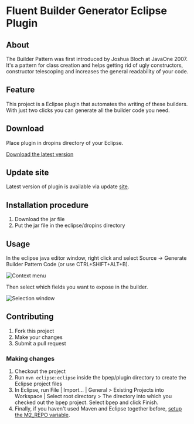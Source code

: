 # Fluent Builder Generator Eclipse Plugin

## About

The Builder Pattern was first introduced by Joshua Bloch at JavaOne 2007. It's a pattern for class creation and helps getting rid of ugly constructors, constructor telescoping and increases the general readability of your code.

## Feature

This project is a Eclipse plugin that automates the writing of these builders. With just two clicks you can generate all the builder code you need.

## Download
Place plugin in dropins directory of your Eclipse.

[Download the latest version](https://raw.github.com/coffeedriven/bpep/master/web/fbgep_1.0.0.SNAPSHOT.jar)

## Update site

Latest version of plugin is available via update [site](http://coffeedriven.org/fbgep/update).

## Installation procedure
1. Download the jar file
1. Put the jar file in the eclipse/dropins directory

## Usage
In the eclipse java editor window, right click and select Source -> Generate Builder Pattern Code (or use CTRL+SHIFT+ALT+B).

![Context menu](https://raw.github.com/coffeedriven/bpep/master/web/usage-context-menu-option.jpg)

Then select which fields you want to expose in the builder.

![Selection window](https://raw.github.com/coffeedriven/bpep/master/web/usage-selection-window.jpg)

## Contributing
1. Fork this project
1. Make your changes
1. Submit a pull request

### Making changes
1. Checkout the project
1. Run `mvn eclipse:eclipse` inside the bpep/plugin directory to create the Eclipse project files
1. In Eclipse, run File | Import... | General > Existing Projects into Workspace | Select root directory > The directory into which you checked out the bpep project. Select bpep and click Finish.
1. Finally, if you haven't used Maven and Eclipse together before, [setup the M2_REPO variable](http://www.mkyong.com/maven/how-to-configure-m2_repo-variable-in-eclipse-ide/). 
